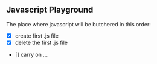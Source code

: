 ## Javascript Playground

The place where javascript will be butchered in this order:

- [x] create first .js file
- [x] delete the first .js file
- [] carry on ...
